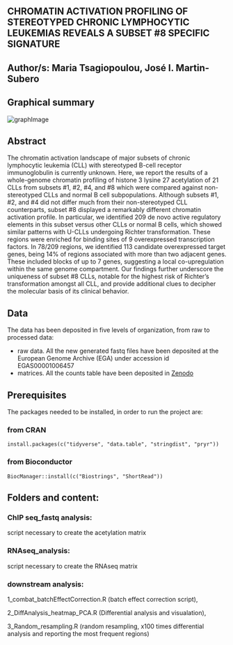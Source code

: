 ## CHROMATIN ACTIVATION PROFILING OF STEREOTYPED CHRONIC LYMPHOCYTIC LEUKEMIAS REVEALS A SUBSET #8 SPECIFIC SIGNATURE

## Author/s: Maria Tsagiopoulou, José I. Martin-Subero

## Graphical summary
![graphImage](https://user-images.githubusercontent.com/19466299/179958319-6a34d3c4-536c-41bf-8fc0-1d1184d33220.png)

## Abstract

The chromatin activation landscape of major subsets of chronic lymphocytic leukemia (CLL) with stereotyped B-cell receptor immunoglobulin is currently unknown. Here, we report the results of a whole-genome chromatin profiling of histone 3 lysine 27 acetylation of 21 CLLs from subsets #1, #2, #4, and #8 which were compared against non-stereotyped CLLs and normal B cell subpopulations. Although subsets #1, #2, and #4 did not differ much from their non-stereotyped CLL counterparts, subset #8 displayed a remarkably different chromatin activation profile. In particular, we identified 209 de novo active regulatory elements in this subset versus other CLLs or normal B cells, which showed similar patterns with U-CLLs undergoing Richter transformation. These regions were enriched for binding sites of 9 overexpressed transcription factors. In 78/209 regions, we identified 113 candidate overexpressed target genes, being 14% of regions associated with more than two adjacent genes. These included blocks of up to 7 genes, suggesting a local co-upregulation within the same genome compartment. Our findings further underscore the uniqueness of subset #8 CLLs, notable for the highest risk of Richter’s transformation amongst all CLL, and provide additional clues to decipher the molecular basis of its clinical behavior.


## Data
The data has been deposited in five levels of organization, from raw to processed data:

- raw data. All the new generated fastq files have been deposited at the European Genome Archive (EGA) under accession id EGAS00001006457
- matrices. All the counts table have been deposited in [Zenodo](https://zenodo.org/record/6865838)


## Prerequisites
The packages needed to be installed, in order to run the project are:

### from CRAN
```
install.packages(c("tidyverse", "data.table", "stringdist", "pryr"))
```
### from Bioconductor
```
BiocManager::install(c("Biostrings", "ShortRead"))
```

## Folders and content:
### ChIP seq_fastq analysis: 

script necessary to create the acetylation matrix

### RNAseq_analysis: 

script necessary to create the RNAseq matrix

### downstream analysis:

1_combat_batchEffectCorrection.R (batch effect correction script), 

2_DiffAnalysis_heatmap_PCA.R (Differential analysis and visualation), 

3_Random_resampling.R (random resampling, x100 times differential analysis and reporting the most frequent regions)
